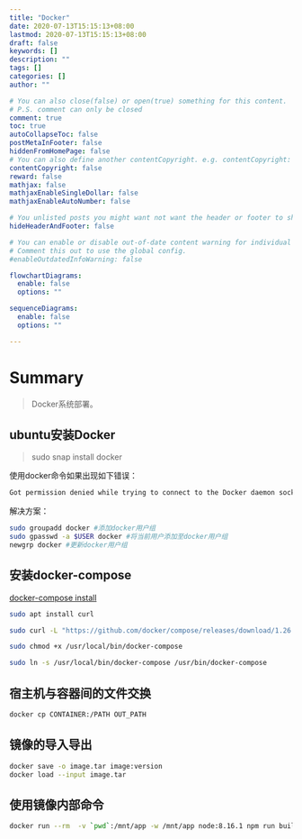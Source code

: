 ```yaml
---
title: "Docker"
date: 2020-07-13T15:15:13+08:00
lastmod: 2020-07-13T15:15:13+08:00
draft: false
keywords: []
description: ""
tags: []
categories: []
author: ""

# You can also close(false) or open(true) something for this content.
# P.S. comment can only be closed
comment: true
toc: true
autoCollapseToc: false
postMetaInFooter: false
hiddenFromHomePage: false
# You can also define another contentCopyright. e.g. contentCopyright: "This is another copyright."
contentCopyright: false
reward: false
mathjax: false
mathjaxEnableSingleDollar: false
mathjaxEnableAutoNumber: false

# You unlisted posts you might want not want the header or footer to show
hideHeaderAndFooter: false

# You can enable or disable out-of-date content warning for individual post.
# Comment this out to use the global config.
#enableOutdatedInfoWarning: false

flowchartDiagrams:
  enable: false
  options: ""

sequenceDiagrams: 
  enable: false
  options: ""

---
```


# Summary

> Docker系统部署。

<!--more-->

## ubuntu安装Docker

> sudo snap install docker

使用docker命令如果出现如下错误：

```bash
Got permission denied while trying to connect to the Docker daemon socket at unix:///var/run/docker.sock: Get http://%2Fvar%2Frun%2Fdocker.sock/v1.40/containers/json: dial unix /var/run/docker.sock: connect: permission denied
```

解决方案：

```bash
sudo groupadd docker #添加docker用户组
sudo gpasswd -a $USER docker #将当前用户添加至docker用户组
newgrp docker #更新docker用户组
```

## 安装docker-compose

[docker-compose install](https://docs.docker.com/compose/install/)

```bash
sudo apt install curl

sudo curl -L "https://github.com/docker/compose/releases/download/1.26.2/docker-compose-$(uname -s)-$(uname -m)" -o /usr/local/bin/docker-compose

sudo chmod +x /usr/local/bin/docker-compose

sudo ln -s /usr/local/bin/docker-compose /usr/bin/docker-compose

```

## 宿主机与容器间的文件交换

```bash
docker cp CONTAINER:/PATH OUT_PATH
```

## 镜像的导入导出

```bash
docker save -o image.tar image:version
docker load --input image.tar
```

## 使用镜像内部命令

```bash
docker run --rm  -v `pwd`:/mnt/app -w /mnt/app node:8.16.1 npm run build
```
